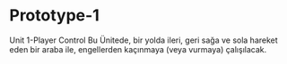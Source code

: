# Prototype-1
Unit 1-Player Control Bu Ünitede, bir yolda ileri, geri sağa ve sola hareket eden bir araba ile, engellerden kaçınmaya (veya vurmaya) çalışılacak.
